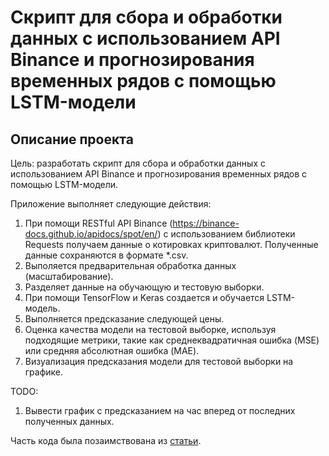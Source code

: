 # Скрипт для сбора и обработки данных с использованием API Binance и прогнозирования временных рядов с помощью LSTM-модели

## Описание проекта
Цель: разработать скрипт для сбора и обработки данных с использованием API Binance и прогнозирования временных рядов с помощью LSTM-модели.

Приложение выполняет следующие действия:
1. При помощи RESTful API Binance (https://binance-docs.github.io/apidocs/spot/en/) с использованием библиотеки Requests получаем данные о котировках криптовалют. Полученные данные сохраняются в формате *.csv.
2. Выполяется предварительная обработка данных (масштабирование).
3. Разделяет данные на обучающую и тестовую выборки.
4. При помощи TensorFlow и Keras создается и обучается LSTM-модель.
5. Выполняется предсказание следующей цены.
6. Оценка качества модели на тестовой выборке, используя подходящие метрики, такие как среднеквадратичная ошибка (MSE) или средняя абсолютная ошибка (MAE).
7. Визуализация предсказания модели для тестовой выборки на графике.

TODO:
1. Вывести график с предсказанием на час вперед от последних полученных данных.

Часть кода была позаимствована из [статьи](https://www.altumintelligence.com/articles/a/Time-Series-Prediction-Using-LSTM-Deep-Neural-Networks "Статья").
